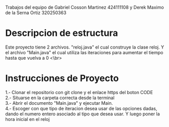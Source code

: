 Trabajos del equipo de Gabriel Cosson Martinez 424111108 y Derek Maximo de la Serna Ortiz 320250363 <br/>
# Descripcion de estructura <br/>
Este proyecto tiene 2 archivos. "reloj.java" el cual construye la clase reloj. Y el archivo "Main.java" el cual utiliza las iteraciones para aumentar el tiempo hasta que vuelva a 0 <\br>
# Instrucciones de Proyecto <br/>
1.- Clonar el repositorio con git clone y el enlace https del boton CODE <br/>
2.- Situarse en la carpeta correcta desde la terminal <br/>
3.- Abrir el documento "Main.java" y ejecutar Main. <br/>
4.- Escoger con que tipo de iteracion desea usar de las opciones dadas, dando el numero entero asociado al tipo que desea usar. Y luego poner la hora inicial en el reloj <br/>




